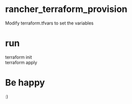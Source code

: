 # rancher_terraform_provision
Modify terraform.tfvars to set the variables 

# run
terraform init <br>
terraform apply

# Be happy
:)
